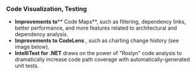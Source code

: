### Code Visualization, Testing

- **Improvements to**** Code Maps**, such as filtering, dependency links, better performance, and more features related to architectural and dependency analysis.
- **Improvements to CodeLens** , such as charting change history (see image below).
- **IntelliTest for .NET** draws on the power of "Roslyn" code analysis to dramatically increase code path coverage with automatically-generated unit tests.

<Image>